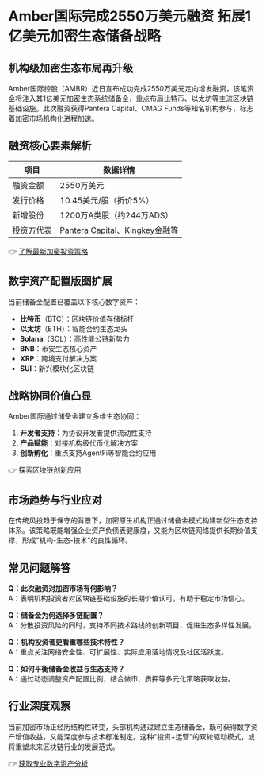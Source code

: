 # Amber国际完成2550万美元融资 拓展1亿美元加密生态储备战略

## 机构级加密生态布局再升级

Amber国际控股（AMBR）近日宣布成功完成2550万美元定向增发融资，该笔资金将注入其1亿美元加密生态系统储备金，重点布局比特币、以太坊等主流区块链基础设施。此次融资获得Pantera Capital、CMAG Funds等知名机构参与，标志着加密市场机构化进程加速。

## 融资核心要素解析

| 项目                | 数据详情                     |
|---------------------|----------------------------|
| 融资金额            | 2550万美元                  |
| 发行价格            | 10.45美元/股（折价5%）      |
| 新增股份            | 1200万A类股（约244万ADS）   |
| 投资方代表          | Pantera Capital、Kingkey金融等 |

👉 [了解最新加密投资策略](https://bit.ly/okx_welcome)

## 数字资产配置版图扩展

当前储备金配置已覆盖以下核心数字资产：
- **比特币**（BTC）：区块链价值存储标杆
- **以太坊**（ETH）：智能合约生态龙头
- **Solana**（SOL）：高性能公链新势力
- **BNB**：币安生态核心资产
- **XRP**：跨境支付解决方案
- **SUI**：新兴模块化区块链

## 战略协同价值凸显

Amber国际通过储备金建立多维生态协同：
1. **开发者支持**：为协议开发者提供流动性支持
2. **产品赋能**：对接机构级代币化解决方案
3. **创新孵化**：重点支持AgentFi等智能合约应用

👉 [探索区块链创新应用](https://bit.ly/okx_welcome)

## 市场趋势与行业应对

在传统风投趋于保守的背景下，加密原生机构正通过储备金模式构建新型生态支持体系。该策略既能增强企业资产负债表健康度，又能为区块链网络提供长期价值支撑，形成"机构-生态-技术"的良性循环。

## 常见问题解答

**Q：此次融资对加密市场有何影响？**  
A：表明机构投资者对区块链基础设施的长期价值认可，有助于稳定市场信心。

**Q：储备金为何选择多链配置？**  
A：分散投资风险的同时，支持不同技术路线的创新项目，促进生态多样性发展。

**Q：机构投资者更看重哪些技术特性？**  
A：重点关注网络安全性、可扩展性、实际应用落地情况及社区活跃度。

**Q：如何平衡储备金收益与生态支持？**  
A：通过动态调整资产配置比例，结合做市、质押等多元化策略获取收益。

## 行业深度观察

当前加密市场正经历结构性转变，头部机构通过建立生态储备金，既可获得数字资产增值收益，又能深度参与技术标准制定。这种"投资+运营"的双轮驱动模式，或将重塑未来区块链行业的发展范式。

👉 [获取专业数字资产分析](https://bit.ly/okx_welcome)